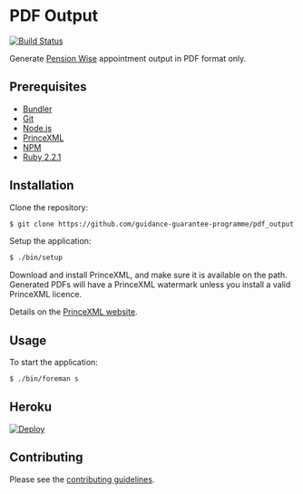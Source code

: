 # PDF Output

[![Build Status](https://magnum.travis-ci.com/guidance-guarantee-programme/pdf_output.svg?token=Na2Zajdrgs8wscyzQfn2)](https://magnum.travis-ci.com/guidance-guarantee-programme/pdf_output)

Generate [Pension Wise] appointment output in PDF format only.


## Prerequisites

* [Bundler]
* [Git]
* [Node.js][Node]
* [PrinceXML]
* [NPM]
* [Ruby 2.2.1][Ruby]


## Installation

Clone the repository:

```sh
$ git clone https://github.com/guidance-guarantee-programme/pdf_output.git
```

Setup the application:

```sh
$ ./bin/setup
```

Download and install PrinceXML, and make sure it is available on the path. Generated PDFs will
have a PrinceXML watermark unless you install a valid PrinceXML licence.

Details on the [PrinceXML website][princexml].

## Usage

To start the application:

```sh
$ ./bin/foreman s
```

## Heroku

[![Deploy](https://www.herokucdn.com/deploy/button.png)](https://heroku.com/deploy)


## Contributing

Please see the [contributing guidelines](/CONTRIBUTING.md).

[bundler]: http://bundler.io
[git]: http://git-scm.com
[heroku]: https://www.heroku.com
[node]: http://nodejs.org
[npm]: https://www.npmjs.org
[pension wise]: https://www.gov.uk/pensionwise
[princexml]: http://www.princexml.com/
[ruby]: http://www.ruby-lang.org/en
